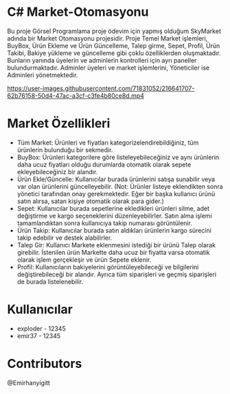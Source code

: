 # C# Market-Otomasyonu
Bu proje Görsel Programlama proje ödevim için yapmış olduğum SkyMarket adında bir Market Otomasyonu projesidir.
Proje Temel Market işlemleri, BuyBox, Ürün Ekleme ve Ürün Güncelleme, Talep girme, Sepet, Profil, Ürün Takibi, Bakiye yükleme ve güncelleme gibi çoklu özelliklerden oluşmaktadır. Bunların yanında üyelerin ve adminlerin kontrolleri için ayrı paneller bulundurmaktadır. Adminler üyeleri ve market işlemlerini, Yöneticiler ise Adminleri yönetmektedir.


https://user-images.githubusercontent.com/71831052/216641707-62b76158-50d4-47ac-a3cf-c3fe4b80ce8d.mp4

# Market Özellikleri
- Tüm Market: Ürünleri ve fiyatları kategorizelendirebildiğiniz, tüm ürünlerin bulunduğu bir sekmedir.
- BuyBox: Ürünleri kategorilere göre listeleyebileceğiniz ve aynı ürünlerin daha ucuz fiyatları olduğu durumlarda otomatik olarak sepete ekleyebileceğiniz bir alandır.
- Ürün Ekle/Güncelle: Kullanıcılar burada ürünlerini satışa sunabilir veya var olan ürünlerini güncelleyebilir. (Not: Ürünler listeye eklendikten sonra yönetici tarafından onay gerekmektedir. Eğer bir başka kullanıcı ürünü satın alırsa, satan kişiye otomatik olarak para gider.)
- Sepet: Kullanıcılar burada sepetlerine ekledikleri ürünleri silme, adet değiştirme ve kargo seçeneklerini düzenleyebilirler. Satın alma işlemi tamamlandıktan sonra kullanıcıya takip numarası görüntülenir.
- Ürün Takip: Kullanıcılar burada satın aldıkları ürünlerin kargo sürecini takip edebilir ve destek alabilirler.
- Talep Gir: Kullanıcı Markete eklenmesini istediği bir ürünü Talep olarak girebilir. İstenilen ürün Markette daha ucuz bir fiyatta varsa otomatik olarak işlem gerçekleşir ve ürün Sepete eklenir.
- Profil: Kullanıcıların bakiyelerini görüntüleyebileceği ve bilgilerini değiştirebileceği bir alandır. Ayrıca tüm siparişleri ve geçmiş siparişleri de burada listelenebilir.

# Kullanıcılar
- exploder - 12345
- emir37 - 12345

# Contributors
@Emirhanyigitt

